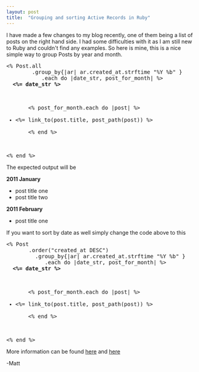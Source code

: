 ```yaml
---
layout: post
title:  "Grouping and sorting Active Records in Ruby"
---
```


I have made a few changes to my blog recently, one of them being a list of posts on the right hand side. I had some difficulties with it as I am still new to Ruby and couldn't find any examples. So here is mine, this is a nice simple way to group Posts by year and month.

<pre>
<% Post.all
        .group_by{|ar| ar.created_at.strftime "%Y %b" }
           .each do |date_str, post_for_month| %>
  <b><%= date_str %></b>
  <ul>
    <% post_for_month.each do |post| %>
      <li><%= link_to(post.title, post_path(post)) %></li>
    <% end %>
  </ul>
<% end %>
</pre>

The expected output will be

<b>2011 January</b>

* post title one
* post title two


<b>2011 February</b>

* post title one


If you want to sort by date as well simply change the code above to this

<pre>
<% Post
       .order("created_at DESC")
         .group_by{|ar| ar.created_at.strftime "%Y %b" }
            .each do |date_str, post_for_month| %>
  <b><%= date_str %></b>
  <ul>
    <% post_for_month.each do |post| %>
      <li><%= link_to(post.title, post_path(post)) %></li>
    <% end %>
  </ul>
<% end %>
</pre>

More information can be found [here](http://ruby-doc.org/core/classes/Enumerable.html#M001497) and [here](http://api.rubyonrails.org/classes/ActiveRecord/QueryMethods.html#method-i-group)

-Matt
